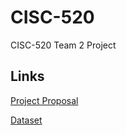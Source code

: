 # CISC-520
CISC-520 Team 2 Project

## Links
[Project Proposal](https://docs.google.com/document/d/1egEZVy60eTseKs9M1QGXrugYW3iUg_QPk2p9dxC_XHc/edit)

[Dataset](https://www.kaggle.com/new-york-city/nypd-motor-vehicle-collisions)
